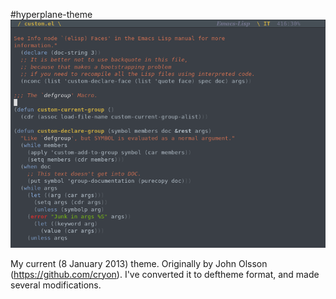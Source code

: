 #hyperplane-theme
![screenshot](https://github.com/sabof/hyperplane-theme/raw/master/screenshot.png)

My current (8 January 2013) theme. Originally by John Olsson
(https://github.com/cryon). I've converted it to deftheme format, and made
several modifications.